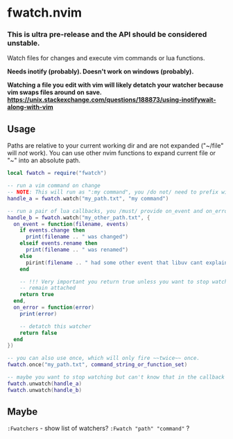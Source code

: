# fwatch.nvim

### **This is ultra pre-release and the API should be considered unstable.**

Watch files for changes and execute vim commands or lua functions.

**Needs inotify (probably). Doesn't work on windows (probably).**

**Watching a file you edit with vim will likely detatch your watcher because vim swaps files around on save. https://unix.stackexchange.com/questions/188873/using-inotifywait-along-with-vim**

## Usage

Paths are relative to your current working dir and are not expanded ("\~/file" will *not* work).
You can use other nvim functions to expand current file or "\~" into an absolute path.

```lua
local fwatch = require("fwatch")

-- run a vim command on change
-- NOTE: This will run as ":my command", you /do not/ need to prefix with ":"
handle_a = fwatch.watch("my_path.txt", "my command")

-- run a pair of lua callbacks, you /must/ provide on_event and on_error
handle_b = fwatch.watch("my_other_path.txt", {
  on_event = function(filename, events)
    if events.change then
      print(filename .. " was changed")
    elseif events.rename then
      print(filename .. " was renamed")
    else
      pirint(filename .. " had some other event that libuv cant explain")
    end

    -- !!! Very important you return true unless you want to stop watching !!!
    -- remain attached
    return true
  end,
  on_error = function(error)
    print(error)

    -- detatch this watcher
    return false
  end
})

-- you can also use once, which will only fire ~~twice~~ once.
fwatch.once("my_path.txt", command_string_or_function_set)

-- maybe you want to stop watching but can't know that in the callback
fwatch.unwatch(handle_a)
fwatch.unwatch(handle_b)
```

## Maybe

`:Fwatchers` - show list of watchers?
`:Fwatch "path" "command"` ?
